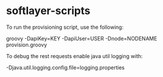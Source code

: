 # softlayer-scripts

To run the provisioning script, use the following:

groovy -DapiKey=KEY -DapiUser=USER -Dnode=NODENAME provision.groovy

To debug the rest requests enable java util logging with:

-Djava.util.logging.config.file=logging.properties

